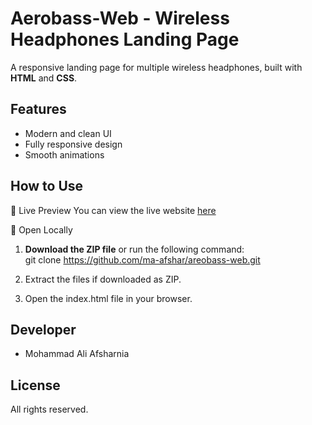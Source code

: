 # Aerobass-Web - Wireless Headphones Landing Page
A responsive landing page for multiple wireless headphones, built with **HTML** and **CSS**.

## Features
- Modern and clean UI
- Fully responsive design
- Smooth animations

## How to Use  
🔹 Live Preview
        You can view the live website [here](https://ma-afshar.github.io/areobass-web/)

🔹 Open Locally

1. **Download the ZIP file** or run the following command:  
        git clone https://github.com/ma-afshar/areobass-web.git

2. Extract the files if downloaded as ZIP.    

3. Open the index.html file in your browser.

## Developer
- Mohammad Ali Afsharnia

## License
All rights reserved.